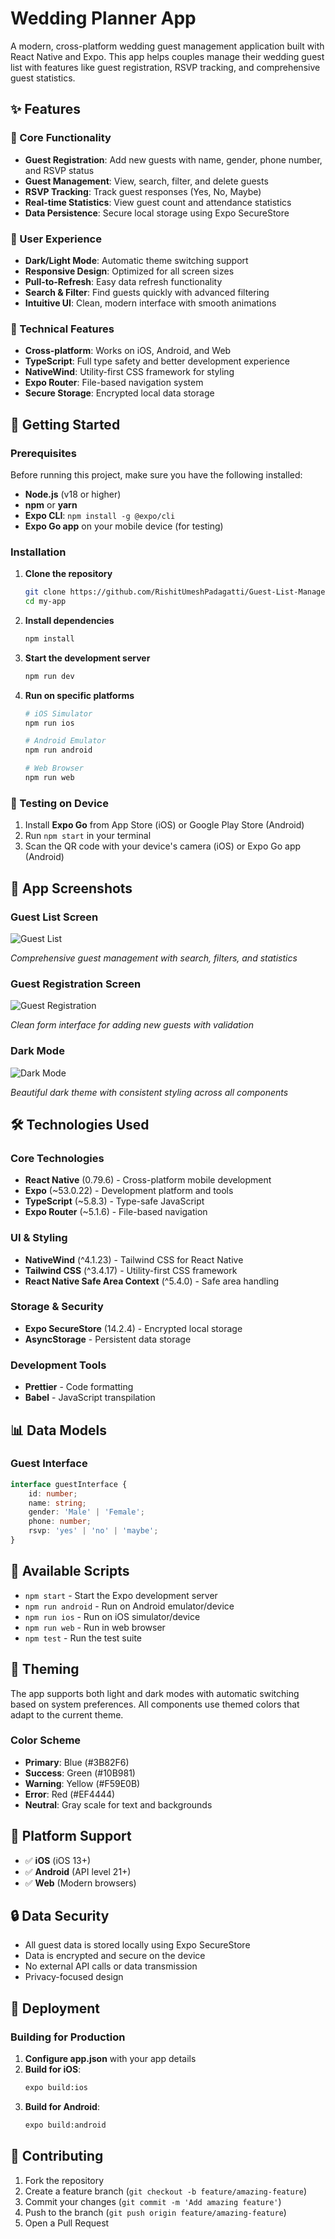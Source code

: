 # Wedding Planner App

A modern, cross-platform wedding guest management application built with React Native and Expo. This app helps couples manage their wedding guest list with features like guest registration, RSVP tracking, and comprehensive guest statistics.

## ✨ Features

### 🎯 Core Functionality
- **Guest Registration**: Add new guests with name, gender, phone number, and RSVP status
- **Guest Management**: View, search, filter, and delete guests
- **RSVP Tracking**: Track guest responses (Yes, No, Maybe)
- **Real-time Statistics**: View guest count and attendance statistics
- **Data Persistence**: Secure local storage using Expo SecureStore

### 🎨 User Experience
- **Dark/Light Mode**: Automatic theme switching support
- **Responsive Design**: Optimized for all screen sizes
- **Pull-to-Refresh**: Easy data refresh functionality
- **Search & Filter**: Find guests quickly with advanced filtering
- **Intuitive UI**: Clean, modern interface with smooth animations

### 📱 Technical Features
- **Cross-platform**: Works on iOS, Android, and Web
- **TypeScript**: Full type safety and better development experience
- **NativeWind**: Utility-first CSS framework for styling
- **Expo Router**: File-based navigation system
- **Secure Storage**: Encrypted local data storage

## 🚀 Getting Started

### Prerequisites

Before running this project, make sure you have the following installed:

- **Node.js** (v18 or higher)
- **npm** or **yarn**
- **Expo CLI**: `npm install -g @expo/cli`
- **Expo Go app** on your mobile device (for testing)

### Installation

1. **Clone the repository**
   ```bash
   git clone https://github.com/RishitUmeshPadagatti/Guest-List-Manager.git
   cd my-app
   ```

2. **Install dependencies**
   ```bash
   npm install
   ```

3. **Start the development server**
   ```bash
   npm run dev
   ```

4. **Run on specific platforms**
   ```bash
   # iOS Simulator
   npm run ios
   
   # Android Emulator
   npm run android
   
   # Web Browser
   npm run web
   ```

### 📱 Testing on Device

1. Install **Expo Go** from App Store (iOS) or Google Play Store (Android)
2. Run `npm start` in your terminal
3. Scan the QR code with your device's camera (iOS) or Expo Go app (Android)

## 📱 App Screenshots

### Guest List Screen
![Guest List](screenshots/guest-list.png)

*Comprehensive guest management with search, filters, and statistics*

### Guest Registration Screen
![Guest Registration](screenshots/guest-registration.png)

*Clean form interface for adding new guests with validation*

### Dark Mode
![Dark Mode](screenshots/dark-mode.png)

*Beautiful dark theme with consistent styling across all components*

## 🛠️ Technologies Used

### Core Technologies
- **React Native** (0.79.6) - Cross-platform mobile development
- **Expo** (~53.0.22) - Development platform and tools
- **TypeScript** (~5.8.3) - Type-safe JavaScript
- **Expo Router** (~5.1.6) - File-based navigation

### UI & Styling
- **NativeWind** (^4.1.23) - Tailwind CSS for React Native
- **Tailwind CSS** (^3.4.17) - Utility-first CSS framework
- **React Native Safe Area Context** (^5.4.0) - Safe area handling

### Storage & Security
- **Expo SecureStore** (14.2.4) - Encrypted local storage
- **AsyncStorage** - Persistent data storage

### Development Tools
- **Prettier** - Code formatting
- **Babel** - JavaScript transpilation

## 📊 Data Models

### Guest Interface
```typescript
interface guestInterface {
    id: number;
    name: string;
    gender: 'Male' | 'Female';
    phone: number;
    rsvp: 'yes' | 'no' | 'maybe';
}
```

## 🔧 Available Scripts

- `npm start` - Start the Expo development server
- `npm run android` - Run on Android emulator/device
- `npm run ios` - Run on iOS simulator/device
- `npm run web` - Run in web browser
- `npm test` - Run the test suite

## 🎨 Theming

The app supports both light and dark modes with automatic switching based on system preferences. All components use themed colors that adapt to the current theme.

### Color Scheme
- **Primary**: Blue (#3B82F6)
- **Success**: Green (#10B981)
- **Warning**: Yellow (#F59E0B)
- **Error**: Red (#EF4444)
- **Neutral**: Gray scale for text and backgrounds

## 📱 Platform Support

- ✅ **iOS** (iOS 13+)
- ✅ **Android** (API level 21+)
- ✅ **Web** (Modern browsers)

## 🔒 Data Security

- All guest data is stored locally using Expo SecureStore
- Data is encrypted and secure on the device
- No external API calls or data transmission
- Privacy-focused design

## 🚀 Deployment

### Building for Production

1. **Configure app.json** with your app details
2. **Build for iOS**:
   ```bash
   expo build:ios
   ```
3. **Build for Android**:
   ```bash
   expo build:android
   ```

## 🤝 Contributing

1. Fork the repository
2. Create a feature branch (`git checkout -b feature/amazing-feature`)
3. Commit your changes (`git commit -m 'Add amazing feature'`)
4. Push to the branch (`git push origin feature/amazing-feature`)
5. Open a Pull Request